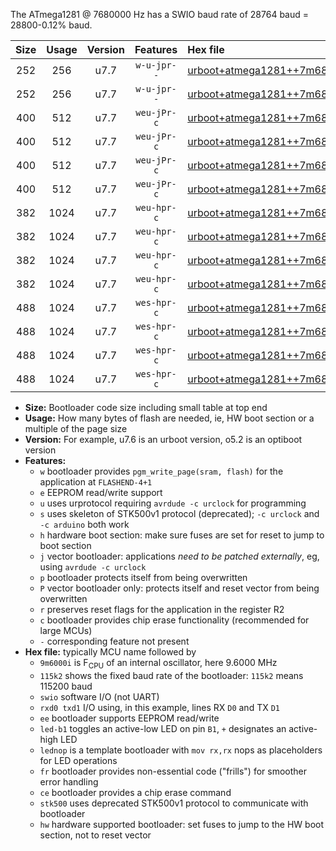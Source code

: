 The ATmega1281 @ 7680000 Hz has a SWIO baud rate of 28764 baud = 28800-0.12% baud.

|Size|Usage|Version|Features|Hex file|
|:-:|:-:|:-:|:-:|:--|
|252|256|u7.7|`w-u-jpr--`|[urboot+atmega1281++7m6800i+++28k8_swio_rxd2_txd3.hex](https://raw.githubusercontent.com/stefanrueger/urboot.hex/main/mcus/atmega1281/internal_oscillator/fint++7m6800_Hz/br+++28k8_bps/urboot+atmega1281++7m6800i+++28k8_swio_rxd2_txd3.hex)|
|252|256|u7.7|`w-u-jpr--`|[urboot+atmega1281++7m6800i+++28k8_swio_rxe0_txe1.hex](https://raw.githubusercontent.com/stefanrueger/urboot.hex/main/mcus/atmega1281/internal_oscillator/fint++7m6800_Hz/br+++28k8_bps/urboot+atmega1281++7m6800i+++28k8_swio_rxe0_txe1.hex)|
|400|512|u7.7|`weu-jPr-c`|[urboot+atmega1281++7m6800i+++28k8_swio_rxd2_txd3_ee_led+b5_fr_ce.hex](https://raw.githubusercontent.com/stefanrueger/urboot.hex/main/mcus/atmega1281/internal_oscillator/fint++7m6800_Hz/br+++28k8_bps/urboot+atmega1281++7m6800i+++28k8_swio_rxd2_txd3_ee_led+b5_fr_ce.hex)|
|400|512|u7.7|`weu-jPr-c`|[urboot+atmega1281++7m6800i+++28k8_swio_rxd2_txd3_ee_lednop_fr_ce.hex](https://raw.githubusercontent.com/stefanrueger/urboot.hex/main/mcus/atmega1281/internal_oscillator/fint++7m6800_Hz/br+++28k8_bps/urboot+atmega1281++7m6800i+++28k8_swio_rxd2_txd3_ee_lednop_fr_ce.hex)|
|400|512|u7.7|`weu-jPr-c`|[urboot+atmega1281++7m6800i+++28k8_swio_rxe0_txe1_ee_led+b5_fr_ce.hex](https://raw.githubusercontent.com/stefanrueger/urboot.hex/main/mcus/atmega1281/internal_oscillator/fint++7m6800_Hz/br+++28k8_bps/urboot+atmega1281++7m6800i+++28k8_swio_rxe0_txe1_ee_led+b5_fr_ce.hex)|
|400|512|u7.7|`weu-jPr-c`|[urboot+atmega1281++7m6800i+++28k8_swio_rxe0_txe1_ee_lednop_fr_ce.hex](https://raw.githubusercontent.com/stefanrueger/urboot.hex/main/mcus/atmega1281/internal_oscillator/fint++7m6800_Hz/br+++28k8_bps/urboot+atmega1281++7m6800i+++28k8_swio_rxe0_txe1_ee_lednop_fr_ce.hex)|
|382|1024|u7.7|`weu-hpr-c`|[urboot+atmega1281++7m6800i+++28k8_swio_rxd2_txd3_ee_led+b5_fr_ce_hw.hex](https://raw.githubusercontent.com/stefanrueger/urboot.hex/main/mcus/atmega1281/internal_oscillator/fint++7m6800_Hz/br+++28k8_bps/urboot+atmega1281++7m6800i+++28k8_swio_rxd2_txd3_ee_led+b5_fr_ce_hw.hex)|
|382|1024|u7.7|`weu-hpr-c`|[urboot+atmega1281++7m6800i+++28k8_swio_rxd2_txd3_ee_lednop_fr_ce_hw.hex](https://raw.githubusercontent.com/stefanrueger/urboot.hex/main/mcus/atmega1281/internal_oscillator/fint++7m6800_Hz/br+++28k8_bps/urboot+atmega1281++7m6800i+++28k8_swio_rxd2_txd3_ee_lednop_fr_ce_hw.hex)|
|382|1024|u7.7|`weu-hpr-c`|[urboot+atmega1281++7m6800i+++28k8_swio_rxe0_txe1_ee_led+b5_fr_ce_hw.hex](https://raw.githubusercontent.com/stefanrueger/urboot.hex/main/mcus/atmega1281/internal_oscillator/fint++7m6800_Hz/br+++28k8_bps/urboot+atmega1281++7m6800i+++28k8_swio_rxe0_txe1_ee_led+b5_fr_ce_hw.hex)|
|382|1024|u7.7|`weu-hpr-c`|[urboot+atmega1281++7m6800i+++28k8_swio_rxe0_txe1_ee_lednop_fr_ce_hw.hex](https://raw.githubusercontent.com/stefanrueger/urboot.hex/main/mcus/atmega1281/internal_oscillator/fint++7m6800_Hz/br+++28k8_bps/urboot+atmega1281++7m6800i+++28k8_swio_rxe0_txe1_ee_lednop_fr_ce_hw.hex)|
|488|1024|u7.7|`wes-hpr-c`|[urboot+atmega1281++7m6800i+++28k8_swio_rxd2_txd3_ee_led+b5_fr_ce_stk500_hw.hex](https://raw.githubusercontent.com/stefanrueger/urboot.hex/main/mcus/atmega1281/internal_oscillator/fint++7m6800_Hz/br+++28k8_bps/urboot+atmega1281++7m6800i+++28k8_swio_rxd2_txd3_ee_led+b5_fr_ce_stk500_hw.hex)|
|488|1024|u7.7|`wes-hpr-c`|[urboot+atmega1281++7m6800i+++28k8_swio_rxd2_txd3_ee_lednop_fr_ce_stk500_hw.hex](https://raw.githubusercontent.com/stefanrueger/urboot.hex/main/mcus/atmega1281/internal_oscillator/fint++7m6800_Hz/br+++28k8_bps/urboot+atmega1281++7m6800i+++28k8_swio_rxd2_txd3_ee_lednop_fr_ce_stk500_hw.hex)|
|488|1024|u7.7|`wes-hpr-c`|[urboot+atmega1281++7m6800i+++28k8_swio_rxe0_txe1_ee_led+b5_fr_ce_stk500_hw.hex](https://raw.githubusercontent.com/stefanrueger/urboot.hex/main/mcus/atmega1281/internal_oscillator/fint++7m6800_Hz/br+++28k8_bps/urboot+atmega1281++7m6800i+++28k8_swio_rxe0_txe1_ee_led+b5_fr_ce_stk500_hw.hex)|
|488|1024|u7.7|`wes-hpr-c`|[urboot+atmega1281++7m6800i+++28k8_swio_rxe0_txe1_ee_lednop_fr_ce_stk500_hw.hex](https://raw.githubusercontent.com/stefanrueger/urboot.hex/main/mcus/atmega1281/internal_oscillator/fint++7m6800_Hz/br+++28k8_bps/urboot+atmega1281++7m6800i+++28k8_swio_rxe0_txe1_ee_lednop_fr_ce_stk500_hw.hex)|

- **Size:** Bootloader code size including small table at top end
- **Usage:** How many bytes of flash are needed, ie, HW boot section or a multiple of the page size
- **Version:** For example, u7.6 is an urboot version, o5.2 is an optiboot version
- **Features:**
  + `w` bootloader provides `pgm_write_page(sram, flash)` for the application at `FLASHEND-4+1`
  + `e` EEPROM read/write support
  + `u` uses urprotocol requiring `avrdude -c urclock` for programming
  + `s` uses skeleton of STK500v1 protocol (deprecated); `-c urclock` and `-c arduino` both work
  + `h` hardware boot section: make sure fuses are set for reset to jump to boot section
  + `j` vector bootloader: applications *need to be patched externally*, eg, using `avrdude -c urclock`
  + `p` bootloader protects itself from being overwritten
  + `P` vector bootloader only: protects itself and reset vector from being overwritten
  + `r` preserves reset flags for the application in the register R2
  + `c` bootloader provides chip erase functionality (recommended for large MCUs)
  + `-` corresponding feature not present
- **Hex file:** typically MCU name followed by
  + `9m6000i` is F<sub>CPU</sub> of an internal oscillator, here 9.6000 MHz
  + `115k2` shows the fixed baud rate of the bootloader: `115k2` means 115200 baud
  + `swio` software I/O (not UART)
  + `rxd0 txd1` I/O using, in this example, lines RX `D0` and TX `D1`
  + `ee` bootloader supports EEPROM read/write
  + `led-b1` toggles an active-low LED on pin `B1`, `+` designates an active-high LED
  + `lednop` is a template bootloader with `mov rx,rx` nops as placeholders for LED operations
  + `fr` bootloader provides non-essential code ("frills") for smoother error handling
  + `ce` bootloader provides a chip erase command
  + `stk500` uses deprecated STK500v1 protocol to communicate with bootloader
  + `hw` hardware supported bootloader: set fuses to jump to the HW boot section, not to reset vector
